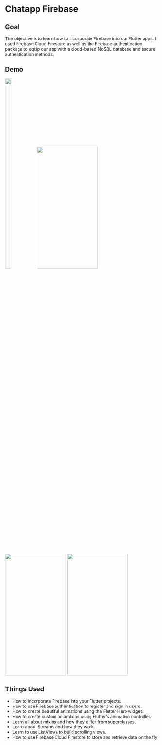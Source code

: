 # Chatapp Firebase

## Goal

The objective is to learn how to incorporate Firebase into our Flutter apps. I used Firebase Cloud Firestore as well as the Firebase authentication package to equip our app with a cloud-based NoSQL database and secure authentication methods. 

## Demo
<img src="https://user-images.githubusercontent.com/56411093/132977517-d687e2a3-4604-4850-9239-acae1cd27806.png" width=20% height=40% />
<img src="https://user-images.githubusercontent.com/56411093/132977520-e60fcac5-aadf-438b-a47c-025552551d6a.png" width="200" height="400" />
<img src="https://user-images.githubusercontent.com/56411093/132977522-bae64936-165d-4392-90ab-5fffc3aa3686.png" width="200" height="400" />
<img src="https://user-images.githubusercontent.com/56411093/132977523-f0354b27-cc13-4079-8ea1-c4da82c48362.png" width="200" height="400" />

## Things Used

- How to incorporate Firebase into your Flutter projects.
- How to use Firebase authentication to register and sign in users.
- How to create beautiful animations using the Flutter Hero widget.
- How to create custom aniamtions using Flutter's animation controller. 
- Learn all about mixins and how they differ from superclasses.
- Learn about Streams and how they work.
- Learn to use ListViews to build scrolling views.
- How to use Firebase Cloud Firestore to store and retrieve data on the fly
